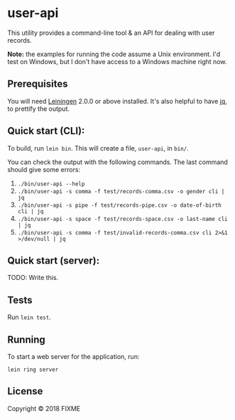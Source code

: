 # user-api

This utility provides a command-line tool & an API for dealing with user records.

**Note:** the examples for running the code assume a Unix environment.  I'd test on Windows, but I don't have access to a Windows machine right now.

## Prerequisites

You will need [Leiningen][] 2.0.0 or above installed.  It's also helpful to have [jq][], to prettify the output.

[leiningen]: https://github.com/technomancy/leiningen
[jq]: https://stedolan.github.io/jq/

## Quick start (CLI):

To build, run `lein bin`.  This will create a file, `user-api`, in `bin/`.

You can check the output with the following commands.  The last command should give some errors:

1. `./bin/user-api --help`
2. `./bin/user-api -s comma -f test/records-comma.csv -o gender cli | jq`
3. `./bin/user-api -s pipe -f test/records-pipe.csv -o date-of-birth cli | jq`
4. `./bin/user-api -s space -f test/records-space.csv -o last-name cli | jq`
5. `./bin/user-api -s comma -f test/invalid-records-comma.csv cli 2>&1 >/dev/null | jq`

## Quick start (server):

TODO: Write this.

## Tests

Run `lein test`.

## Running

To start a web server for the application, run:

    lein ring server

## License

Copyright © 2018 FIXME
